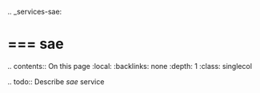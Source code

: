 .. _services-sae:

===
sae
===

.. contents:: On this page
    :local:
    :backlinks: none
    :depth: 1
    :class: singlecol

.. todo::
    Describe *sae* service

